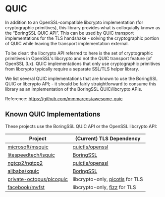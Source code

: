 # QUIC

In addition to an OpenSSL-compatible libcrypto implementation (for cryptographic primitives),
this library provides what is colloquially known as the &ldquo;BoringSSL QUIC API&rdquo;. This can be
used by QUIC transport implementations for the TLS handshake - solving the cryptographic portion of QUIC while
leaving the transport implementation external.

To be clear: the libcrypto API referred to here is the set of cryptographic primitives in OpenSSL's libcrypto and
not the QUIC transport feature (of OpenSSL 3.x). QUIC implementations that only use cryptographic primitives from libcrypto typically
require a separate SSL/TLS helper library.

We list several QUIC implementations that are known to use the BoringSSL QUIC or libcrypto API; - it should
be fairly straightforward to consume this library as an implementation of the BoringSSL QUIC/libcrypto APIs.


Reference: https://github.com/mmmarcos/awesome-quic

## Known QUIC Implementations

These projects use the BoringSSL QUIC API or the OpenSSL libcrypto API:

|Project|(Current) TLS Dependency|
|--------|--------|
|[microsoft/msquic](https://github.com/microsoft/msquic)| [quictls/openssl](https://github.com/quictls/openssl) |
|[litespeedtech/lsquic](https://github.com/litespeedtech/lsquic)|[BoringSSL](https://github.com/google/boringssl)|
|[ngtcp2/ngtcp2](https://github.com/ngtcp2/ngtcp2)|[quictls/openssl](https://github.com/quictls/openssl)|
|[alibaba/xquic](https://github.com/alibaba/xquic)|[BoringSSL](https://github.com/google/boringssl)|
|[private-octopus/picoquic](https://github.com/private-octopus/picoquic)| libcrypto-only,  [picotls](https://github.com/h2o/picotls) for TLS|
|[facebook/mvfst](https://github.com/facebook/mvfst) |libcrypto-only,  [fizz](https://github.com/facebookincubator/fizz) for TLS|
